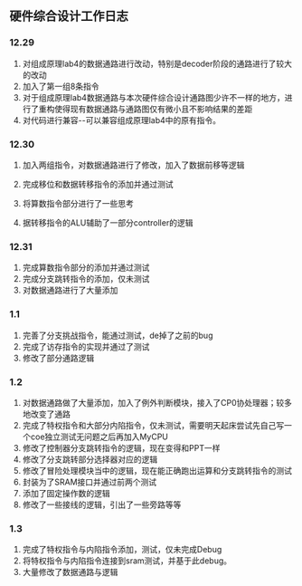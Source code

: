 ## 硬件综合设计工作日志



### 12.29

1. 对组成原理lab4的数据通路进行改动，特别是decoder阶段的通路进行了较大的改动
2. 加入了第一组8条指令
3. 对于组成原理lab4数据通路与本次硬件综合设计通路图少许不一样的地方，进行了重构使得现有数据通路与通路图仅有微小且不影响结果的差距
4. 对代码进行兼容--可以兼容组成原理lab4中的原有指令。



### 12.30

1. 加入两组指令，对数据通路进行了修改，加入了数据前移等逻辑

2. 完成移位和数据转移指令的添加并通过测试

3. 将算数指令部分进行了一些思考

4. 据转移指令的ALU辅助了一部分controller的逻辑




### 12.31

1. 完成算数指令部分的添加并通过测试
2. 完成分支跳转指令的添加，仅未测试
3. 对数据通路进行了大量添加



### 1.1

1. 完善了分支挑战指令，能通过测试，de掉了之前的bug
2. 完成了访存指令的实现并通过了测试
3. 修改了部分通路逻辑



### 1.2

1. 对数据通路做了大量添加，加入了例外判断模块，接入了CP0协处理器；较多地改变了通路
2. 完成了特权指令和大部分内陷指令，仅未测试，需要明天起床尝试先自己写一个coe独立测试无问题之后再加入MyCPU
3. 修改了控制器分支跳转指令的逻辑，现在变得和PPT一样
4. 修改了分支跳转部分选择器对应的逻辑
5. 修改了冒险处理模块当中的逻辑，现在能正确跑出运算和分支跳转指令的测试
6. 封装为了SRAM接口并通过前两个测试
7. 添加了固定操作数的逻辑
8. 修改了一些接线的逻辑，引出了一些旁路等等



### 1.3

1. 完成了特权指令与内陷指令添加，测试，仅未完成Debug
2. 将特权指令与内陷指令连接到sram测试，并基于此debug。
3. 大量修改了数据通路与逻辑